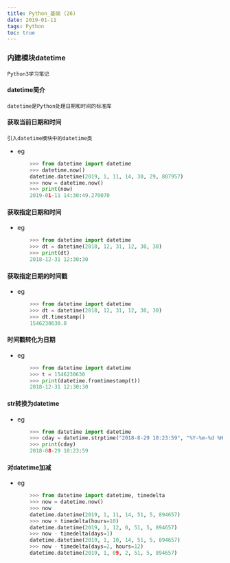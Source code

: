 ```yaml
---
title: Python_基础 (26)
date: 2019-01-11
tags: Python
toc: true
---
```


### 内建模块datetime
    Python3学习笔记

<!-- more -->

#### datetime简介
    datetime是Python处理日期和时间的标准库

#### 获取当前日期和时间
    引入datetime模块中的datetime类
- eg
    ```python
        >>> from datetime import datetime
        >>> datetime.now()
        datetime.datetime(2019, 1, 11, 14, 30, 29, 807957)
        >>> now = datetime.now()
        >>> print(now)
        2019-01-11 14:30:49.270070
    ```

#### 获取指定日期和时间
- eg
    ```python
        >>> from datetime import datetime
        >>> dt = datetime(2018, 12, 31, 12, 30, 30)
        >>> print(dt)
        2018-12-31 12:30:30
    ```

#### 获取指定日期的时间戳
- eg
    ```python
        >>> from datetime import datetime
        >>> dt = datetime(2018, 12, 31, 12, 30, 30)
        >>> dt.timestamp()
        1546230630.0
    ```

#### 时间戳转化为日期
- eg
    ```python
        >>> from datetime import datetime
        >>> t = 1546230630
        >>> print(datetime.fromtimestamp(t))
        2018-12-31 12:30:30
    ```

#### str转换为datetime
- eg
    ```python
        >>> from datetime import datetime
        >>> cday = datetime.strptime("2018-8-29 10:23:59", "%Y-%m-%d %H:%M:%S")
        >>> print(cday)
        2018-08-29 10:23:59
    ```

#### 对datetime加减
- eg
    ```python
        >>> from datetime import datetime, timedelta
        >>> now = datetime.now()
        >>> now
        datetime.datetime(2019, 1, 11, 14, 51, 5, 894657)
        >>> now + timedelta(hours=10)
        datetime.datetime(2019, 1, 12, 0, 51, 5, 894657)
        >>> now - timedelta(days=1)
        datetime.datetime(2019, 1, 10, 14, 51, 5, 894657)
        >>> now - timedelta(days=2, hours=12)
        datetime.datetime(2019, 1, 09, 2, 51, 5, 894657)
    ```
